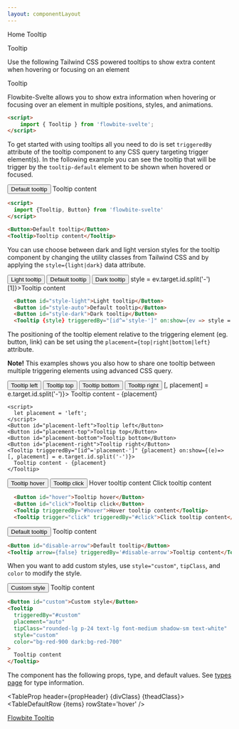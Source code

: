 ```yaml
---
layout: componentLayout
---
```


<script>
  import { Htwo, ExampleDiv, GitHubSource, CompoDescription, TableProp, TableDefaultRow} from '../utils'
  import { Tooltip, Button, Breadcrumb, BreadcrumbItem, Heading, P, A } from '$lib'

  import componentProps from '../props/Tooltip.json'
  // Props table
  let items = componentProps.props
  let propHeader = ['Name', 'Type', 'Default']

  let divClass='w-full relative overflow-x-auto shadow-md sm:rounded-lg py-4'
  let theadClass ='text-xs text-gray-700 uppercase bg-gray-50 dark:bg-gray-700 dark:text-white'

  let style = 'dark';
  let placement = 'top';
</script>

<Breadcrumb class="pb-8">
  <BreadcrumbItem href="/" home >Home</BreadcrumbItem>
  <BreadcrumbItem>Tooltip</BreadcrumbItem>
</Breadcrumb>

<Heading class="mb-2" tag="h1" customSize="text-3xl">Tooltip</Heading>

<CompoDescription>Use the following Tailwind CSS powered tooltips to show extra content when hovering or focusing on an element</CompoDescription>

<ExampleDiv>
  <GitHubSource href="tooltips/Tooltip.svelte">Tooltip</GitHubSource>
</ExampleDiv>

Flowbite-Svelte allows you to show extra information when hovering or focusing over an element in multiple positions, styles, and animations.

<Htwo label="Setup" />

```html
<script>
	import { Tooltip } from 'flowbite-svelte';
</script>
```

<Htwo label="Default tooltip example" />

To get started with using tooltips all you need to do is set `triggeredBy` attribute of the tooltip component to any CSS query targeting trigger element(s). In the following example you can see the tooltip that will be trigger by the `tooltip-default` element to be shown when hovered or focused.

<ExampleDiv class="flex items-end gap-2 h-32">
  <Button>Default tooltip</Button>
  <Tooltip>Tooltip content</Tooltip>
</ExampleDiv>

```html
<script>
  import {Tooltip, Button} from 'flowbite-svelte'
</script>

<Button>Default tooltip</Button>
<Tooltip>Tooltip content</Tooltip>
```

<Htwo label="Tooltip styles" />

You can use choose between dark and light version styles for the tooltip component by changing the utility classes from Tailwind CSS and by applying the `style={light|dark}` data attribute.

<ExampleDiv class="flex items-end gap-2 h-32">
  <Button id="style-light">Light tooltip</Button>
  <Button id="style-auto">Default tooltip</Button>
  <Button id="style-dark">Dark tooltip</Button>
  <Tooltip {style} triggeredBy="[id^='style-']" on:show={ev => style = ev.target.id.split('-')[1]}>Tooltip content</Tooltip>
</ExampleDiv>

```html
  <Button id="style-light">Light tooltip</Button>
  <Button id="style-auto">Default tooltip</Button>
  <Button id="style-dark">Dark tooltip</Button>
  <Tooltip {style} triggeredBy="[id^='style-']" on:show={ev => style = ev.target.id.split('-')[1]}>Tooltip content</Tooltip>
```

<Htwo label="Placement" />

The positioning of the tooltip element relative to the triggering element (eg. button, link) can be set using the `placement={top|right|bottom|left}` attribute.

**Note!** This examples shows you also how to share one tooltip between multiple triggering elements using advanced CSS query.

<ExampleDiv class="flex items-center gap-2 h-36">
  <Button id="placement-left">Tooltip left</Button>
  <Button id="placement-top">Tooltip top</Button>
  <Button id="placement-bottom">Tooltip bottom</Button>
  <Button id="placement-right">Tooltip right</Button>
  <Tooltip triggeredBy="[id^='placement-']" {placement} on:show={(e)=> [, placement] = e.target.id.split('-')}>
    Tooltip content - {placement}
  </Tooltip>
</ExampleDiv>

```svelte
<script>
  let placement = 'left';
</script>
<Button id="placement-left">Tooltip left</Button>
<Button id="placement-top">Tooltip top</Button>
<Button id="placement-bottom">Tooltip bottom</Button>
<Button id="placement-right">Tooltip right</Button>
<Tooltip triggeredBy="[id^='placement-']" {placement} on:show={(e)=> [, placement] = e.target.id.split('-')}>
  Tooltip content - {placement}
</Tooltip>
```

<Htwo label="Triggering" />

<ExampleDiv class="flex items-end gap-2 h-32">
  <Button id="hover">Tooltip hover</Button>
  <Button id="click">Tooltip click</Button>
  <Tooltip triggeredBy="#hover">Hover tooltip content</Tooltip>
  <Tooltip trigger="click" triggeredBy="#click">Click tooltip content</Tooltip>
</ExampleDiv>

```html
  <Button id="hover">Tooltip hover</Button>
  <Button id="click">Tooltip click</Button>
  <Tooltip triggeredBy="#hover">Hover tooltip content</Tooltip>
  <Tooltip trigger="click" triggeredBy="#click">Click tooltip content</Tooltip>
```

<Htwo label="Disable arrow" />

<ExampleDiv class="flex items-end gap-2 h-32">
  <Button id="disable-arrow">Default tooltip</Button>
  <Tooltip arrow={false} triggeredBy='#disable-arrow'>Tooltip content</Tooltip>
</ExampleDiv>

```html
<Button id="disable-arrow">Default tooltip</Button>
<Tooltip arrow={false} triggeredBy='#disable-arrow'>Tooltip content</Tooltip>
```

<Htwo label="Custom style" />

When you want to add custom styles, use `style="custom"`, `tipClass`, and `color` to modify the style.

<ExampleDiv class="flex items-center gap-2 h-64">
	<Button id="custom">Custom style</Button>
  <Tooltip
    triggeredBy="#custom"
		placement="auto"
		style="custom"
    tipClass=""
		class="p-24 text-lg font-medium text-white"
    color='green'
	>
		Tooltip content
	</Tooltip>
</ExampleDiv>

```html
<Button id="custom">Custom style</Button>
<Tooltip
  triggeredBy="#custom"
  placement="auto"
  tipClass="rounded-lg p-24 text-lg font-medium shadow-sm text-white"
  style="custom"
  color="bg-red-900 dark:bg-red-700"
>
  Tooltip content
</Tooltip>
```

<Htwo label="Props" />

<p>The component has the following props, type, and default values. See <a href="/pages/types">types 
 page</a> for type information.</p>

<TableProp header={propHeader} {divClass} {theadClass}>
  <TableDefaultRow {items} rowState='hover' />
</TableProp>

<Htwo label="References" />

<P>
  <A href="https://flowbite.com/docs/components/tooltips/" target="_blank" class="link"
    >Flowbite Tooltip</A>
</P>